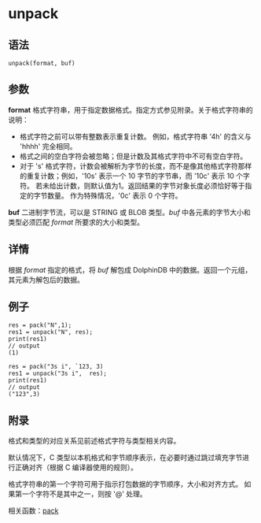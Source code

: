 # unpack

## 语法

`unpack(format, buf)`

## 参数

**format** 格式字符串，用于指定数据格式。指定方式参见附录。关于格式字符串的说明：

* 格式字符之前可以带有整数表示重复计数。 例如，格式字符串 '4h' 的含义与 'hhhh' 完全相同。
* 格式之间的空白字符会被忽略；但是计数及其格式字符中不可有空白字符。
* 对于 's' 格式字符，计数会被解析为字节的长度，而不是像其他格式字符那样的重复计数；例如，'10s' 表示一个 10 字节的字节串，而
  '10c' 表示 10 个字符。 若未给出计数，则默认值为1。返回结果的字节对象长度必须恰好等于指定的字节数量。 作为特殊情况，'0c' 表示
  0 个字符。

**buf** 二进制字节流，可以是 STRING 或 BLOB 类型。*buf* 中各元素的字节大小和类型必须匹配
*format* 所要求的大小和类型。

## 详情

根据 *format* 指定的格式，将 *buf* 解包成 DolphinDB
中的数据。返回一个元组，其元素为解包后的数据。

## 例子

```
res = pack("N",1);
res1 = unpack("N", res);
print(res1)
// output
(1)

res = pack("3s i", `123, 3)
res1 = unpack("3s i",  res);
print(res1)
// output
("123",3)
```

## 附录

格式和类型的对应关系见前述格式字符与类型相关内容。

默认情况下，C 类型以本机格式和字节顺序表示，在必要时通过跳过填充字节进行正确对齐（根据 C 编译器使用的规则）。

格式字符串的第一个字符可用于指示打包数据的字节顺序，大小和对齐方式。 如果第一个字符不是其中之一，则按 '@' 处理。

相关函数：[pack](../p/pack.html)

